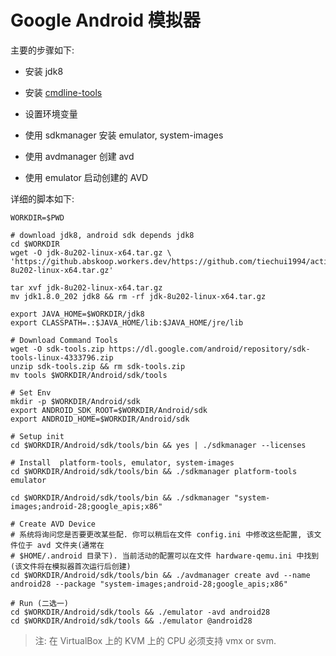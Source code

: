 # Google Android 模拟器

主要的步骤如下:

- 安装 jdk8

- 安装 [cmdline-tools](https://developer.android.com/studio/command-line?hl=zh-cn)

- 设置环境变量

- 使用 sdkmanager 安装 emulator, system-images

- 使用 avdmanager 创建 avd

- 使用 emulator 启动创建的 AVD

详细的脚本如下:

```
WORKDIR=$PWD

# download jdk8, android sdk depends jdk8
cd $WORKDIR
wget -O jdk-8u202-linux-x64.tar.gz \
'https://github.abskoop.workers.dev/https://github.com/tiechui1994/actions/releases/download/jdk_8/jdk-8u202-linux-x64.tar.gz'

tar xvf jdk-8u202-linux-x64.tar.gz
mv jdk1.8.0_202 jdk8 && rm -rf jdk-8u202-linux-x64.tar.gz

export JAVA_HOME=$WORKDIR/jdk8
export CLASSPATH=.:$JAVA_HOME/lib:$JAVA_HOME/jre/lib

# Download Command Tools
wget -O sdk-tools.zip https://dl.google.com/android/repository/sdk-tools-linux-4333796.zip
unzip sdk-tools.zip && rm sdk-tools.zip
mv tools $WORKDIR/Android/sdk/tools

# Set Env
mkdir -p $WORKDIR/Android/sdk
export ANDROID_SDK_ROOT=$WORKDIR/Android/sdk
export ANDROID_HOME=$WORKDIR/Android/sdk

# Setup init
cd $WORKDIR/Android/sdk/tools/bin && yes | ./sdkmanager --licenses

# Install  platform-tools, emulator, system-images
cd $WORKDIR/Android/sdk/tools/bin && ./sdkmanager platform-tools emulator

cd $WORKDIR/Android/sdk/tools/bin && ./sdkmanager "system-images;android-28;google_apis;x86"

# Create AVD Device
# 系统将询问您是否要更改某些配. 你可以稍后在文件 config.ini 中修改这些配置, 该文件位于 avd 文件夹(通常在
# $HOME/.android 目录下). 当前活动的配置可以在文件 hardware-qemu.ini 中找到(该文件将在模拟器首次运行后创建)
cd $WORKDIR/Android/sdk/tools/bin && ./avdmanager create avd --name android28 --package "system-images;android-28;google_apis;x86"

# Run (二选一)
cd $WORKDIR/Android/sdk/tools && ./emulator -avd android28
cd $WORKDIR/Android/sdk/tools && ./emulator @android28
```

> 注: 在 VirtualBox 上的 KVM 上的 CPU 必须支持 vmx or svm.
 
